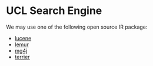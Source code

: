 # UCL Search Engine


We may use one of the following open source IR package: 
- [lucene](https://lucene.apache.org/)
- [lemur](https://www.lemurproject.org/)
- [mg4j](http://mg4j.di.unimi.it/)
- [terrier](http://terrier.org/)


